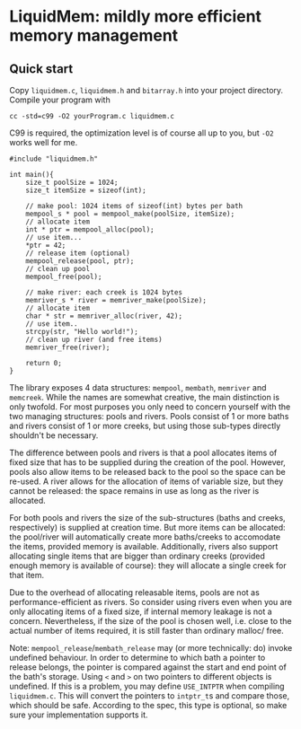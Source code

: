 LiquidMem: mildly more efficient memory management
==================================================

Quick start
-----------

Copy `liquidmem.c`, `liquidmem.h` and `bitarray.h` into your project directory.
Compile your program with

	cc -std=c99 -O2 yourProgram.c liquidmem.c

C99 is required, the optimization level is of course all up to you, but `-O2`
works well for me.

	#include "liquidmem.h"
	
	int main(){
		size_t poolSize = 1024;
		size_t itemSize = sizeof(int);
		
		// make pool: 1024 items of sizeof(int) bytes per bath
		mempool_s * pool = mempool_make(poolSize, itemSize);
		// allocate item
		int * ptr = mempool_alloc(pool);
		// use item...
		*ptr = 42;
		// release item (optional)
		mempool_release(pool, ptr);
		// clean up pool
		mempool_free(pool);
		
		// make river: each creek is 1024 bytes
		memriver_s * river = memriver_make(poolSize);
		// allocate item
		char * str = memriver_alloc(river, 42);
		// use item..
		strcpy(str, "Hello world!");
		// clean up river (and free items)
		memriver_free(river);
		
		return 0;
	}

The library exposes 4 data structures: `mempool`, `membath`, `memriver` and 
`memcreek`. While the names are somewhat creative, the main distinction is only
twofold. For most purposes you only need to concern yourself with the two 
managing structures: pools and rivers. Pools consist of 1 or more baths and 
rivers consist of 1 or more creeks, but using those sub-types directly shouldn't
be necessary.

The difference between pools and rivers is that a pool allocates items of fixed
size that has to be supplied during the creation of the pool. However, pools 
also allow items to be released back to the pool so the space can be re-used. A 
river allows for the allocation of items of variable size, but they cannot be 
released: the space remains in use as long as the river is allocated.

For both pools and rivers the size of the sub-structures (baths and creeks,
respectively) is supplied at creation time. But more items can be allocated: the
pool/river will automatically create more baths/creeks to accomodate the items,
provided memory is available. Additionally, rivers also support allocating 
single items that are bigger than ordinary creeks (provided enough memory is 
available of course): they will allocate a single creek for that item.

Due to the overhead of allocating releasable items, pools are not as 
performance-efficient as rivers. So consider using rivers even when you are
only allocating items of a fixed size, if internal memory leakage is not a
concern. Nevertheless, if the size of the pool is chosen well, i.e. close to
the actual number of items required, it is still faster than ordinary malloc/
free.

Note: `mempool_release`/`membath_release` may (or more technically: do) invoke
undefined behaviour. In order to determine to which bath a pointer to release
belongs, the pointer is compared against the start and end point of the
bath's storage. Using `<` and `>` on two pointers to different objects is 
undefined. If this is a problem, you may define `USE_INTPTR` when compiling
`liquidmem.c`. This will convert the pointers to `intptr_t`s and compare those,
which should be safe. According to the spec, this type is optional, so make
sure your implementation supports it.
